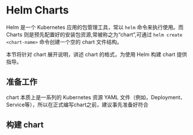 # Helm Charts

Helm 是一个 Kubernetes 应用的包管理工具，常以 `helm` 命令来执行使用。而 Charts 则是预先配置好的安装包资源,常被称之为“chart”,可通过 `helm create <chart-name>` 命令创建一个空的 chart 文件结构。

本节将针对 chart 展开说明，讲述 chart 的格式，为使用 Helm 构建 chart 提供指导。

## 准备工作

chart 本质上是一系列的 Kubernetes 资源 YAML 文件（例如，Deployment、Service等），所以在正式编写chart之前，建议事先准备好符合


## 构建 chart
